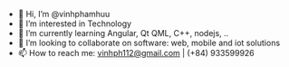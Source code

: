 - 👋 Hi, I’m @vinhphamhuu
- 👀 I’m interested in Technology
- 🌱 I’m currently learning Angular, Qt QML, C++, nodejs, ..
- 💞️ I’m looking to collaborate on software: web, mobile and iot solutions
- 📫 How to reach me: vinhph112@gmail.com | (+84) 933599926

<!---
vinhphamhuu/vinhphamhuu is a ✨ special ✨ repository because its `README.md` (this file) appears on your GitHub profile.
You can click the Preview link to take a look at your changes.
--->
